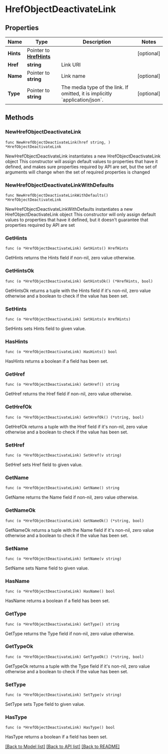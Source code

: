 # HrefObjectDeactivateLink

## Properties

Name | Type | Description | Notes
------------ | ------------- | ------------- | -------------
**Hints** | Pointer to [**HrefHints**](HrefHints.md) |  | [optional] 
**Href** | **string** | Link URI | 
**Name** | Pointer to **string** | Link name | [optional] 
**Type** | Pointer to **string** | The media type of the link. If omitted, it is implicitly &#x60;application/json&#x60;. | [optional] 

## Methods

### NewHrefObjectDeactivateLink

`func NewHrefObjectDeactivateLink(href string, ) *HrefObjectDeactivateLink`

NewHrefObjectDeactivateLink instantiates a new HrefObjectDeactivateLink object
This constructor will assign default values to properties that have it defined,
and makes sure properties required by API are set, but the set of arguments
will change when the set of required properties is changed

### NewHrefObjectDeactivateLinkWithDefaults

`func NewHrefObjectDeactivateLinkWithDefaults() *HrefObjectDeactivateLink`

NewHrefObjectDeactivateLinkWithDefaults instantiates a new HrefObjectDeactivateLink object
This constructor will only assign default values to properties that have it defined,
but it doesn't guarantee that properties required by API are set

### GetHints

`func (o *HrefObjectDeactivateLink) GetHints() HrefHints`

GetHints returns the Hints field if non-nil, zero value otherwise.

### GetHintsOk

`func (o *HrefObjectDeactivateLink) GetHintsOk() (*HrefHints, bool)`

GetHintsOk returns a tuple with the Hints field if it's non-nil, zero value otherwise
and a boolean to check if the value has been set.

### SetHints

`func (o *HrefObjectDeactivateLink) SetHints(v HrefHints)`

SetHints sets Hints field to given value.

### HasHints

`func (o *HrefObjectDeactivateLink) HasHints() bool`

HasHints returns a boolean if a field has been set.

### GetHref

`func (o *HrefObjectDeactivateLink) GetHref() string`

GetHref returns the Href field if non-nil, zero value otherwise.

### GetHrefOk

`func (o *HrefObjectDeactivateLink) GetHrefOk() (*string, bool)`

GetHrefOk returns a tuple with the Href field if it's non-nil, zero value otherwise
and a boolean to check if the value has been set.

### SetHref

`func (o *HrefObjectDeactivateLink) SetHref(v string)`

SetHref sets Href field to given value.


### GetName

`func (o *HrefObjectDeactivateLink) GetName() string`

GetName returns the Name field if non-nil, zero value otherwise.

### GetNameOk

`func (o *HrefObjectDeactivateLink) GetNameOk() (*string, bool)`

GetNameOk returns a tuple with the Name field if it's non-nil, zero value otherwise
and a boolean to check if the value has been set.

### SetName

`func (o *HrefObjectDeactivateLink) SetName(v string)`

SetName sets Name field to given value.

### HasName

`func (o *HrefObjectDeactivateLink) HasName() bool`

HasName returns a boolean if a field has been set.

### GetType

`func (o *HrefObjectDeactivateLink) GetType() string`

GetType returns the Type field if non-nil, zero value otherwise.

### GetTypeOk

`func (o *HrefObjectDeactivateLink) GetTypeOk() (*string, bool)`

GetTypeOk returns a tuple with the Type field if it's non-nil, zero value otherwise
and a boolean to check if the value has been set.

### SetType

`func (o *HrefObjectDeactivateLink) SetType(v string)`

SetType sets Type field to given value.

### HasType

`func (o *HrefObjectDeactivateLink) HasType() bool`

HasType returns a boolean if a field has been set.


[[Back to Model list]](../README.md#documentation-for-models) [[Back to API list]](../README.md#documentation-for-api-endpoints) [[Back to README]](../README.md)


